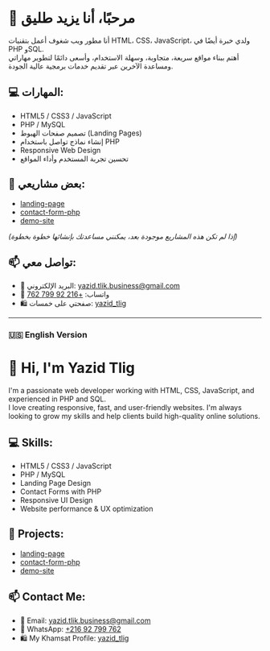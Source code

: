 # 👋 مرحبًا، أنا يزيد طليق

أنا مطور ويب شغوف أعمل بتقنيات HTML، CSS، JavaScript، ولدي خبرة أيضًا في PHP وSQL.  
أهتم ببناء مواقع سريعة، متجاوبة، وسهلة الاستخدام، وأسعى دائمًا لتطوير مهاراتي ومساعدة الآخرين عبر تقديم خدمات برمجية عالية الجودة.

## 💻 المهارات:
- HTML5 / CSS3 / JavaScript
- PHP / MySQL
- تصميم صفحات الهبوط (Landing Pages)
- إنشاء نماذج تواصل باستخدام PHP
- Responsive Web Design
- تحسين تجربة المستخدم وأداء المواقع

## 🚀 بعض مشاريعي:
- [landing-page](https://github.com/YazidDevWeb/landing-page)
- [contact-form-php](https://github.com/YazidDevWeb/contact-form-php)
- [demo-site](https://github.com/YazidDevWeb/demo-site)

*(إذا لم تكن هذه المشاريع موجودة بعد، يمكنني مساعدتك بإنشائها خطوة بخطوة)*

## 📫 تواصل معي:
- 📧 البريد الإلكتروني: yazid.tlik.business@gmail.com  
- 💬 واتساب: [+216 92 799 762](https://wa.me/21692799762)
- 🛍️ صفحتي على خمسات: [yazid_tlig](https://khamsat.com/user/yazid_tlig)

---

### 🇺🇸 English Version

# 👋 Hi, I'm Yazid Tlig

I'm a passionate web developer working with HTML, CSS, JavaScript, and experienced in PHP and SQL.  
I love creating responsive, fast, and user-friendly websites. I'm always looking to grow my skills and help clients build high-quality online solutions.

## 💻 Skills:
- HTML5 / CSS3 / JavaScript
- PHP / MySQL
- Landing Page Design
- Contact Forms with PHP
- Responsive UI Design
- Website performance & UX optimization

## 🚀 Projects:
- [landing-page](https://github.com/YazidDevWeb/landing-page)
- [contact-form-php](https://github.com/YazidDevWeb/contact-form-php)
- [demo-site](https://github.com/YazidDevWeb/demo-site)

## 📫 Contact Me:
- 📧 Email: yazid.tlik.business@gmail.com  
- 💬 WhatsApp: [+216 92 799 762](https://wa.me/21692799762)
- 🛍️ My Khamsat Profile: [yazid_tlig](https://khamsat.com/user/yazid_tlig)
